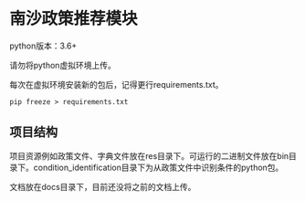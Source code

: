 # 南沙政策推荐模块

python版本：3.6+

请勿将python虚拟环境上传。

每次在虚拟环境安装新的包后，记得更行requirements.txt。

```
pip freeze > requirements.txt
```

## 项目结构

项目资源例如政策文件、字典文件放在res目录下。可运行的二进制文件放在bin目录下。condition_identification目录下为从政策文件中识别条件的python包。

文档放在docs目录下，目前还没将之前的文档上传。